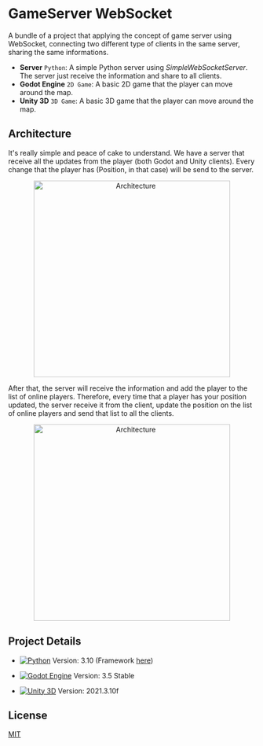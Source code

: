 
# GameServer WebSocket

A bundle of a project that applying the concept of 
game server using WebSocket, connecting two 
different type of clients in the same server, 
sharing the same informations.

- **Server** `Python`: A simple Python server using *SimpleWebSocketServer*. The server just receive the information and share to all clients.
- **Godot Engine** `2D Game`: A basic 2D game that the player can move around the map.
- **Unity 3D** `3D Game`: A basic 3D game that the player can move around the map.

## Architecture

It's really simple and peace of cake to understand. We have
a server that receive all the updates from the player (both Godot 
and Unity clients). Every change that the player has (Position, in 
that case) will be send to the server.

<p align="center">
    <img width="400" src="https://i.imgur.com/slQ0yy2.png" alt="Architecture">
</p>

After that, the server will receive the information and add the
player to the list of online players. Therefore, every time that a player
has your position updated, the server receive it from the client, 
update the position on the list of online players and send that list
to all the clients.

<p align="center">
    <img width="400" src="https://i.imgur.com/RboNZbR.png" alt="Architecture">
</p>

## Project Details

- [![Python](https://img.shields.io/badge/Python-FFD43B?style=for-the-badge&logo=python&logoColor=blue)](https://docs.unity3d.com/Manual/index.html) Version: 3.10 (Framework [here](https://github.com/dpallot/simple-websocket-server/))

- [![Godot Engine](https://img.shields.io/badge/Godot-478CBF?style=for-the-badge&logo=GodotEngine&logoColor=white)](https://docs.godotengine.org/en/3.5/) Version: 3.5 Stable

- [![Unity 3D](https://img.shields.io/badge/Unity-100000?style=for-the-badge&logo=unity&logoColor=white)](https://docs.unity3d.com/Manual/index.html) Version: 2021.3.10f
## License

[MIT](https://choosealicense.com/licenses/mit/)
